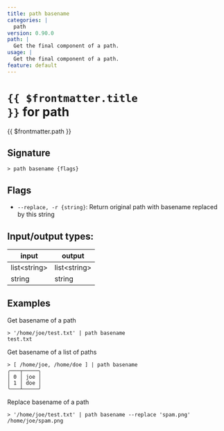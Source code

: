 ```yaml
---
title: path basename
categories: |
  path
version: 0.90.0
path: |
  Get the final component of a path.
usage: |
  Get the final component of a path.
feature: default
---
```

<!-- This file is automatically generated. Please edit the command in https://github.com/nushell/nushell instead. -->

# <code>{{ $frontmatter.title }}</code> for path

<div class='command-title'>{{ $frontmatter.path }}</div>

## Signature

```> path basename {flags} ```

## Flags

 -  `--replace, -r {string}`: Return original path with basename replaced by this string


## Input/output types:

| input        | output       |
| ------------ | ------------ |
| list\<string\> | list\<string\> |
| string       | string       |
## Examples

Get basename of a path
```nu
> '/home/joe/test.txt' | path basename
test.txt
```

Get basename of a list of paths
```nu
> [ /home/joe, /home/doe ] | path basename
╭───┬─────╮
│ 0 │ joe │
│ 1 │ doe │
╰───┴─────╯

```

Replace basename of a path
```nu
> '/home/joe/test.txt' | path basename --replace 'spam.png'
/home/joe/spam.png
```
